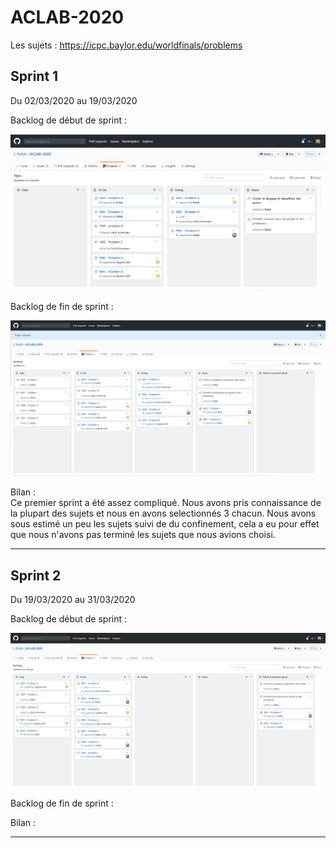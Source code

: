 # ACLAB-2020

Les sujets : https://icpc.baylor.edu/worldfinals/problems

## Sprint 1

Du 02/03/2020 au 19/03/2020

Backlog de début de sprint :

![alt text](https://raw.githubusercontent.com/Rafyb/ACLAB-2020/master/screen_backlogs/sprint1_debut.png "Sprint 1")

Backlog de fin de sprint :

![alt text](https://raw.githubusercontent.com/Rafyb/ACLAB-2020/master/screen_backlogs/sprint1_fin.png "Sprint 1")

Bilan :<br>
Ce premier sprint a été assez compliqué. Nous avons pris connaissance de la plupart des sujets et nous en avons selectionnés 3 chacun. Nous avons sous estimé un peu les sujets suivi de du confinement, cela a eu pour effet que nous n'avons pas terminé les sujets que nous avions choisi.


---

## Sprint 2

Du 19/03/2020 au 31/03/2020

Backlog de début de sprint :

![alt text](https://raw.githubusercontent.com/Rafyb/ACLAB-2020/master/screen_backlogs/sprint2_debut.png "Sprint 2")

Backlog de fin de sprint :


Bilan :<br>

---
